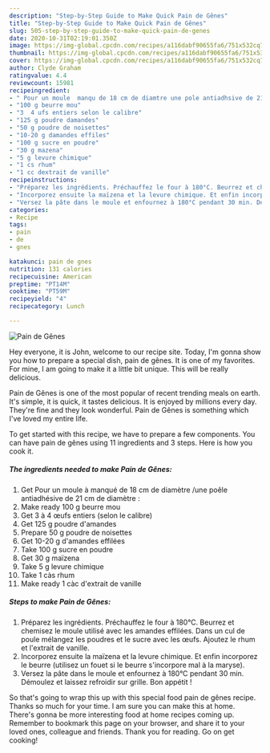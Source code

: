 ```yaml
---
description: "Step-by-Step Guide to Make Quick Pain de Gênes"
title: "Step-by-Step Guide to Make Quick Pain de Gênes"
slug: 505-step-by-step-guide-to-make-quick-pain-de-genes
date: 2020-10-31T02:19:01.350Z
image: https://img-global.cpcdn.com/recipes/a116dabf90655fa6/751x532cq70/pain-de-genes-photo-principale-de-la-recette.jpg
thumbnail: https://img-global.cpcdn.com/recipes/a116dabf90655fa6/751x532cq70/pain-de-genes-photo-principale-de-la-recette.jpg
cover: https://img-global.cpcdn.com/recipes/a116dabf90655fa6/751x532cq70/pain-de-genes-photo-principale-de-la-recette.jpg
author: Clyde Graham
ratingvalue: 4.4
reviewcount: 15981
recipeingredient:
- " Pour un moule  manqu de 18 cm de diamtre une pole antiadhsive de 21 cm de diamtre "
- "100 g beurre mou"
- "3  4 ufs entiers selon le calibre"
- "125 g poudre damandes"
- "50 g poudre de noisettes"
- "10-20 g damandes effiles"
- "100 g sucre en poudre"
- "30 g mazena"
- "5 g levure chimique"
- "1 cs rhum"
- "1 cc dextrait de vanille"
recipeinstructions:
- "Préparez les ingrédients. Préchauffez le four à 180°C. Beurrez et chemisez le moule utilisé avec les amandes effilées. Dans un cul de poule mélangez les poudres et le sucre avec les œufs. Ajoutez le rhum et l&#39;extrait de vanille."
- "Incorporez ensuite la maïzena et la levure chimique. Et enfin incorporez le beurre (utilisez un fouet si le beurre s&#39;incorpore mal à la maryse)."
- "Versez la pâte dans le moule et enfournez à 180°C pendant 30 min. Démoulez et laissez refroidir sur grille. Bon appétit !"
categories:
- Recipe
tags:
- pain
- de
- gnes

katakunci: pain de gnes 
nutrition: 131 calories
recipecuisine: American
preptime: "PT14M"
cooktime: "PT59M"
recipeyield: "4"
recipecategory: Lunch

---
```



![Pain de Gênes](https://img-global.cpcdn.com/recipes/a116dabf90655fa6/751x532cq70/pain-de-genes-photo-principale-de-la-recette.jpg)

Hey everyone, it is John, welcome to our recipe site. Today, I'm gonna show you how to prepare a special dish, pain de gênes. It is one of my favorites. For mine, I am going to make it a little bit unique. This will be really delicious.



Pain de Gênes is one of the most popular of recent trending meals on earth. It's simple, it is quick, it tastes delicious. It is enjoyed by millions every day. They're fine and they look wonderful. Pain de Gênes is something which I've loved my entire life.


To get started with this recipe, we have to prepare a few components. You can have pain de gênes using 11 ingredients and 3 steps. Here is how you cook it.

<!--inarticleads1-->

##### The ingredients needed to make Pain de Gênes:

1. Get  Pour un moule à manqué de 18 cm de diamètre /une poêle antiadhésive de 21 cm de diamètre :
1. Make ready 100 g beurre mou
1. Get 3 à 4 œufs entiers (selon le calibre)
1. Get 125 g poudre d&#39;amandes
1. Prepare 50 g poudre de noisettes
1. Get 10-20 g d&#39;amandes effilées
1. Take 100 g sucre en poudre
1. Get 30 g maïzena
1. Take 5 g levure chimique
1. Take 1 càs rhum
1. Make ready 1 càc d&#39;extrait de vanille




<!--inarticleads2-->

##### Steps to make Pain de Gênes:

1. Préparez les ingrédients. Préchauffez le four à 180°C. Beurrez et chemisez le moule utilisé avec les amandes effilées. Dans un cul de poule mélangez les poudres et le sucre avec les œufs. Ajoutez le rhum et l&#39;extrait de vanille.
1. Incorporez ensuite la maïzena et la levure chimique. Et enfin incorporez le beurre (utilisez un fouet si le beurre s&#39;incorpore mal à la maryse).
1. Versez la pâte dans le moule et enfournez à 180°C pendant 30 min. Démoulez et laissez refroidir sur grille. Bon appétit !




So that's going to wrap this up with this special food pain de gênes recipe. Thanks so much for your time. I am sure you can make this at home. There's gonna be more interesting food at home recipes coming up. Remember to bookmark this page on your browser, and share it to your loved ones, colleague and friends. Thank you for reading. Go on get cooking!
